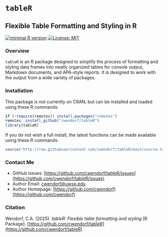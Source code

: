 # `tableR`

## Flexible Table Formatting and Styling in R

[![minimal R version](https://img.shields.io/badge/R%3E%3D-3.6.2-6666ff.svg)](https://cran.r-project.org/)
[![License: MIT](https://img.shields.io/badge/License-MIT-blue.svg)](https://opensource.org/licenses/MIT)

### Overview

`tableR` is an R package designed to simplify the process of formatting and styling data frames into neatly organized tables for console output, Markdown documents, and APA-style reports. It is designed to work with the output from a wide variety of packages.

### Installation

This package is not currently on CRAN, but can be installed and loaded using these R commands:

``` r
if (!require(remotes)) install.packages("remotes")
remotes::install_github("cwendorf/tableR")
library(tableR)
```

If you do not wish a full install, the latest functions can be made available using these R commands:

```r
source("http://raw.githubusercontent.com/cwendorf/tableR/main/source-tableR.R")
```

### Contact Me

- GitHub Issues: [https://github.com/cwendorf/tableR/issues](https://github.com/cwendorf/tableR/issues) 
- Author Email: [cwendorf@uwsp.edu](mailto:cwendorf@uwsp.edu)
- Author Homepage: [https://github.com/cwendorf](https://github.com/cwendorf)

### Citation

Wendorf, C.A. (2025). *tableR: Flexible table formatting and styling* [R Package]. [https://github.com/cwendorf/tableR](https://github.com/cwendorf/tableR)
